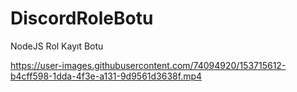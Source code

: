 # DiscordRoleBotu
 NodeJS Rol Kayıt Botu


https://user-images.githubusercontent.com/74094920/153715612-b4cff598-1dda-4f3e-a131-9d9561d3638f.mp4

